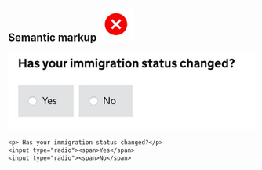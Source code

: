 ## Semantic markup ![](images/cross.jpg)

![](images/immigration-status.jpg)
```
<p> Has your immigration status changed?</p>​
<input type="radio"><span>Yes</span>​
<input type="radio"><span>No</span>​
```